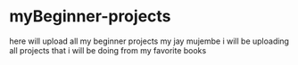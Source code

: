 # myBeginner-projects
here will upload all my beginner projects
my jay mujembe
i will be uploading all projects that i will be doing from my favorite books
